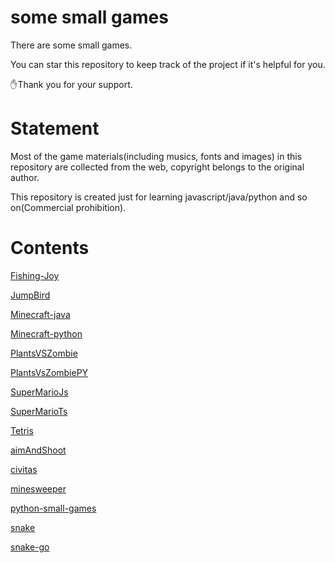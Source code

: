 # some small games

There are some small games.

You can star this repository to keep track of the project if it's helpful for you.

:hand:Thank you for your support.

# Statement

Most of the game materials(including musics, fonts and images) in this repository are collected from the web, copyright belongs to the original author.

This repository is created just for learning javascript/java/python and so on(Commercial prohibition).


# Contents

[Fishing-Joy](https://github.com/Michael18811380328/game/tree/master/Fishing-Joy)

[JumpBird](https://github.com/Michael18811380328/game/tree/master/JumpBird)

[Minecraft-java](https://github.com/Michael18811380328/game/tree/master/Minecraft-java)

[Minecraft-python](https://github.com/Michael18811380328/game/tree/master/Minecraft-python)

[PlantsVSZombie](https://github.com/Michael18811380328/game/tree/master/PlantsVSZombie)

[PlantsVsZombiePY](https://github.com/Michael18811380328/game/tree/master/PlantsVsZombiePY)

[SuperMarioJs](https://github.com/Michael18811380328/game/tree/master/SuperMarioJs)

[SuperMarioTs](https://github.com/Michael18811380328/game/tree/master/SuperMarioTs)

[Tetris](https://github.com/Michael18811380328/game/tree/master/Tetris)

[aimAndShoot](https://github.com/Michael18811380328/game/tree/master/aimAndShoot)

[civitas](https://github.com/Michael18811380328/game/tree/master/civitas)

[minesweeper](https://github.com/Michael18811380328/game/tree/master/minesweeper)

[python-small-games](https://github.com/Michael18811380328/game/tree/master/python-small-games)

[snake](https://github.com/Michael18811380328/game/tree/master/snake)

[snake-go](https://github.com/Michael18811380328/game/tree/master/snake-go)
